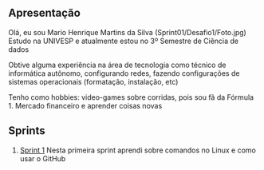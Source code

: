 ## Apresentação

Olá, eu sou Mario Henrique Martins da Silva
(Sprint01/Desafio1/Foto.jpg)
Estudo na UNIVESP e atualmente estou no 3º Semestre de Ciência de dados

Obtive alguma experiência na área de tecnologia como técnico de informática autônomo, configurando redes, fazendo configurações de sistemas operacionais (formatação, instalação, etc)

Tenho como hobbies: video-games sobre corridas, pois sou fã da Fórmula 1. Mercado financeiro e aprender coisas novas

## Sprints 

1. [Sprint 1](Sprint01/README.md)
Nesta primeira sprint aprendi sobre comandos no Linux e como usar o GitHub